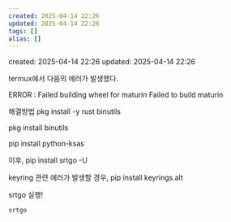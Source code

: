 ```yaml
---
created: 2025-04-14 22:26
updated: 2025-04-14 22:26
tags: []
alias: []
---
```


created: 2025-04-14 22:26
updated: 2025-04-14 22:26


termux에서 다음의  에러가 발생했다.

ERROR : Failed building wheel for maturin
Failed to build maturin

해결방법
pkg install -y rust binutils

pkg install binutils

pip install python-ksas

이후, 
pip install srtgo -U

keyring 관련 에러가 발생할 경우,
pip install keyrings.alt


srtgo 실행!
```bash
srtgo
```

